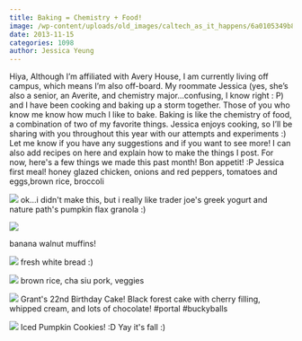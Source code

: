 ```yaml
---
title: Baking = Chemistry + Food!
image: /wp-content/uploads/old_images/caltech_as_it_happens/6a0105349b8251970b019b010078a7970b.jpg
date: 2013-11-15
categories: 1098
author: Jessica Yeung
---
```


Hiya,
Although I’m affiliated with Avery House, I am currently living off campus, which means I’m also off-board. My roommate Jessica (yes, she’s also a senior, an Averite, and chemistry major…confusing, I know right : P) and I have been cooking and baking up a storm together. Those of you who know me know how much I like to bake. Baking is like the chemistry of food, a combination of two of my favorite things. Jessica enjoys cooking, so I’ll be sharing with you throughout this year with our attempts and experiments :) Let me know if you have any suggestions and if you want to see more! I can also add recipes on here and explain how to make the things I post. For now, here's a few things we made this past month!
Bon appetit! :P
Jessica
first meal! honey glazed chicken, onions and red peppers, tomatoes and eggs,brown rice, broccoli


![](/old_images/caltech_as_it_happens/6a0105349b8251970b019b01007aa0970b.jpg)
ok...i didn't make this, but i really like trader joe's greek yogurt and nature path's pumpkin flax granola :)


![](/old_images/caltech_as_it_happens/6a0105349b8251970b019b01007d5d970b.jpg)

banana walnut muffins!


![](/old_images/caltech_as_it_happens/6a0105349b8251970b019b01007ea4970b.jpg)
fresh white bread :)


![](/old_images/caltech_as_it_happens/6a0105349b8251970b019b0100c65f970d.jpg)
brown rice, cha siu pork, veggies


![](/old_images/caltech_as_it_happens/6a0105349b8251970b019b0100803f970b.jpg)
Grant's 22nd Birthday Cake! Black forest cake with cherry filling, whipped cream, and lots of chocolate! #portal #buckyballs


![](/old_images/caltech_as_it_happens/6a0105349b8251970b019b0100824b970b.jpg)
Iced Pumpkin Cookies! :D Yay it's fall :)
